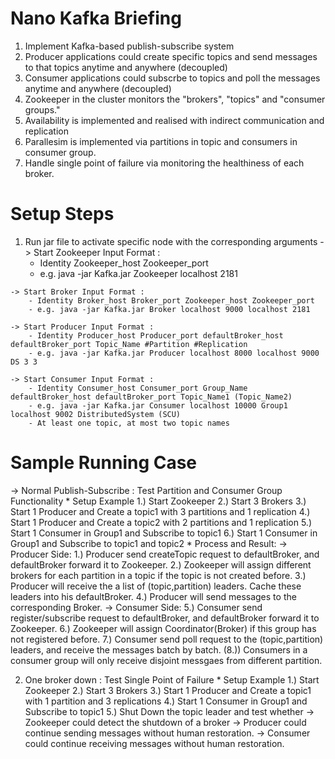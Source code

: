 # Nano Kafka Briefing
  1. Implement Kafka-based publish-subscribe system 
  2. Producer applications could create specific topics and send messages to that topics anytime and anywhere (decoupled)
  3. Consumer applications could subscrbe to topics and poll the messages anytime and anywhere (decoupled)
  4. Zookeeper in the cluster monitors the "brokers", "topics" and "consumer groups."
  5. Availability is implemented and realised with indirect communication and replication
  6. Parallesim is implemented via partitions in topic and consumers in consumer group.
  7. Handle single point of failure via monitoring the healthiness of each broker. 

# Setup Steps
  1. Run jar file to activate specific node with the corresponding arguments
    -> Start Zookeeper Input Format :
        - Identity Zookeeper_host Zookeeper_port
        - e.g. java -jar Kafka.jar Zookeeper localhost 2181
        
    -> Start Broker Input Format :
        - Identity Broker_host Broker_port Zookeeper_host Zookeeper_port
        - e.g. java -jar Kafka.jar Broker localhost 9000 localhost 2181

    -> Start Producer Input Format :
        - Identity Producer_host Producer_port defaultBroker_host defaultBroker_port Topic_Name #Partition #Replication
        - e.g. java -jar Kafka.jar Producer localhost 8000 localhost 9000 DS 3 3

    -> Start Consumer Input Format :
        - Identity Consumer_host Consumer_port Group_Name defaultBroker_host defaultBroker_port Topic_Name1 (Topic_Name2)
        - e.g. java -jar Kafka.jar Consumer localhost 10000 Group1 localhost 9002 DistributedSystem (SCU)
        - At least one topic, at most two topic names

# Sample Running Case
  -> Normal Publish-Subscribe : Test Partition and Consumer Group Functionality
    * Setup Example
      1.) Start Zookeeper
      2.) Start 3 Brokers 
      3.) Start 1 Producer and Create a topic1 with 3 partitions and 1 replication
      4.) Start 1 Producer and Create a topic2 with 2 partitions and 1 replication
      5.) Start 1 Consumer in Group1 and Subscribe to topic1
      6.) Start 1 Consumer in Group1 and Subscribe to topic1 and topic2
    * Process and Result:
      -> Producer Side:
        1.) Producer send createTopic request to defaultBroker, and defaultBroker forward it to Zookeeper.
        2.) Zookeeper will assign different brokers for each partition in a topic if the topic is not created before.
        3.) Producer will receive the a list of (topic,partition) leaders. Cache these leaders into his defaultBroker.
        4.) Producer will send messages to the corresponding Broker.
      -> Consumer Side:
        5.) Consumer send register/subscribe request to defaultBroker, and defaultBroker forward it to Zookeeper.
        6.) Zookeeper will assign Coordinator(Broker) if this group has not registered before.
        7.) Consumer send poll request to the (topic,partition) leaders, and receive the messages batch by batch.
        (8.)) Consumers in a consumer group will only receive disjoint messgaes from different partition.
      
  2. One broker down : Test Single Point of Failure
    * Setup Example
      1.) Start Zookeeper
      2.) Start 3 Brokers 
      3.) Start 1 Producer and Create a topic1 with 1 partition and 3 replications
      4.) Start 1 Consumer in Group1 and Subscribe to topic1
      5.) Shut Down the topic leader and test whether 
        -> Zookeeper could detect the shutdown of a broker
        -> Producer could continue sending messages without human restoration.
        -> Consumer could continue receiving messages without  human restoration.
        
